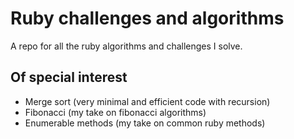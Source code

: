 # Ruby challenges and algorithms
A repo for all the ruby algorithms and challenges I solve.

## Of special interest
* Merge sort (very minimal and efficient code with recursion)
* Fibonacci (my take on fibonacci algorithms)
* Enumerable methods (my take on common ruby methods)